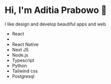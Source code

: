 # Hi, I'm Aditia Prabowo 👋
I like design and develop beautiful apps and web
* React
* 
* React Native
* Next JS
* Node.js
* Typescript
* Python
* Tailwind css
* Postgresql
